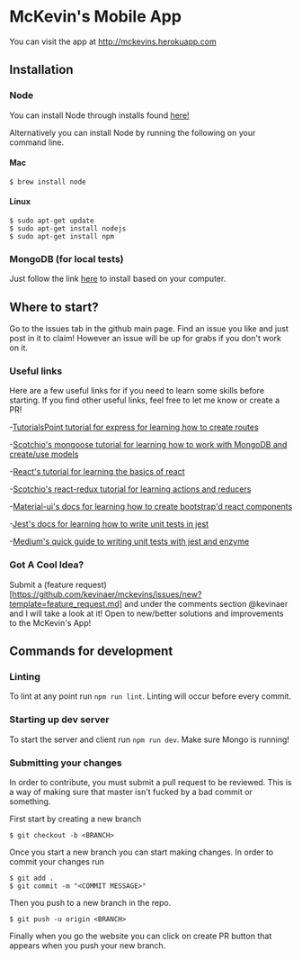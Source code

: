 # McKevin's Mobile App
You can visit the app at http://mckevins.herokuapp.com
## Installation

### Node
You can install Node through installs found [here!](https://nodejs.org/en/download/) 

Alternatively you can install Node by running the following on your command line.

#### Mac
```
$ brew install node
```

#### Linux
```
$ sudo apt-get update
$ sudo apt-get install nodejs
$ sudo apt-get install npm
```

### MongoDB (for local tests)
Just follow the link [here](https://docs.mongodb.com/manual/installation/) to install based on your computer.

## Where to start?
Go to the issues tab in the github main page. Find an issue you like and just post in it to claim! However an issue will be up for grabs if you don't work on it.

### Useful links
Here are a few useful links for if you need to learn some skills before starting. If you find other useful links, feel free to let me know or create a PR!

-[TutorialsPoint tutorial for express for learning how to create routes](https://www.tutorialspoint.com/expressjs/index.html)

-[Scotchio's mongoose tutorial for learning how to work with MongoDB and create/use models](https://scotch.io/tutorials/using-mongoosejs-in-node-js-and-mongodb-applications)

-[React's tutorial for learning the basics of react](https://reactjs.org/tutorial/tutorial.html)

-[Scotchio's react-redux tutorial for learning actions and reducers](https://scotch.io/tutorials/build-a-bookshop-with-react-redux-i-react-redux-flow)

-[Material-ui's docs for learning how to create bootstrap'd react components](https://material-ui.com/)

-[Jest's docs for learning how to write unit tests in jest](https://jestjs.io/docs/en/getting-started)

-[Medium's quick guide to writing unit tests with jest and enzyme](https://medium.com/wehkamp-techblog/unit-testing-your-react-application-with-jest-and-enzyme-81c5545cee45)

### Got A Cool Idea?
Submit a (feature request)[https://github.com/kevinaer/mckevins/issues/new?template=feature_request.md] and under the comments section @kevinaer and I will take a look at it! Open to new/better solutions and improvements to the McKevin's App! 

## Commands for development

### Linting
To lint at any point run `npm run lint`. Linting will occur before every commit. 

### Starting up dev server
 To start the server and client run `npm run dev`. Make sure Mongo is running!

### Submitting your changes
In order to contribute, you must submit a pull request to be reviewed. This is a way of making sure that master isn't fucked by a bad commit or something.

First start by creating a new branch
```
$ git checkout -b <BRANCH>
```

Once you start a new branch you can start making changes. In order to commit your changes run
```
$ git add .
$ git commit -m "<COMMIT MESSAGE>"
```

Then you push to a new branch in the repo.
```
$ git push -u origin <BRANCH>
```

Finally when you go the website you can click on create PR button that appears when you push your new branch.
